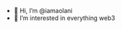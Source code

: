 - 👋 Hi, I’m @iamaolani
- 👀 I’m interested in everything web3


<!---
iamaolani/iamaolani is a ✨ special ✨ repository because its `README.md` (this file) appears on your GitHub profile.
You can click the Preview link to take a look at your changes.
--->
